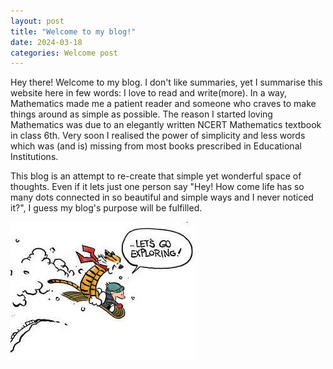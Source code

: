 ```yaml
---
layout: post
title: "Welcome to my blog!"
date: 2024-03-18
categories: Welcome post
---
```


Hey there! Welcome to my blog. I don't like summaries, yet I summarise this website here in few words: I love to read and write(more). In a way, Mathematics made me a patient reader and someone who craves to make things around as simple as possible. The reason I started loving Mathematics was due to an elegantly written NCERT Mathematics textbook in class 6th. Very soon I realised the power of simplicity and less words which was (and is) missing from most books prescribed in Educational Institutions. 

This blog is an attempt to re-create that simple yet wonderful space of thoughts. Even if it lets just one person say "Hey! How come life has so many dots connected in so beautiful and simple ways and I never noticed it?", I guess my blog's purpose will be fulfilled.

![Explore](/assets/welcome_blog.jpeg)